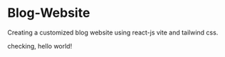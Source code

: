 # Blog-Website
Creating a customized blog website using react-js vite and tailwind css.

checking, hello world!